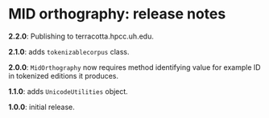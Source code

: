 # MID orthography: release notes

**2.2.0**:  Publishing to terracotta.hpcc.uh.edu.

**2.1.0**:  adds `tokenizablecorpus` class.

**2.0.0**: `MidOrthography` now requires method identifying value for example ID in tokenized editions it produces.

**1.1.0**: adds `UnicodeUtilities` object.

**1.0.0**: initial release.

